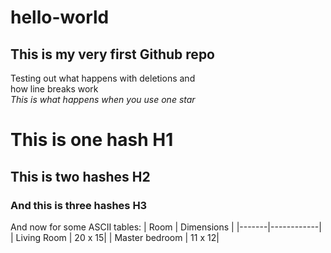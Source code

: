 # hello-world
This is my very first Github repo <br>
--------------------
Testing out what happens with deletions and <br>
 how line breaks work <br>
*This is what happens when you use one star*
# This is one hash H1
## This is two hashes H2
### And this is three hashes H3


And now for some ASCII tables:
|  Room | Dimensions |
|-------|------------|
| Living Room | 20 x 15|
| Master bedroom | 11 x 12|
